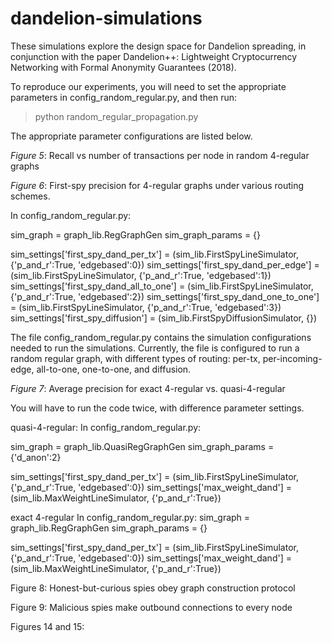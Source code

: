 # dandelion-simulations
These simulations explore the design space for Dandelion spreading, in conjunction with the paper 
Dandelion++: Lightweight Cryptocurrency Networking with Formal Anonymity Guarantees (2018).

To reproduce our experiments, you will need to set the appropriate parameters in 
config_random_regular.py, and then run:

> python random_regular_propagation.py 

The appropriate parameter configurations are listed below. 

*Figure 5*: Recall vs number of transactions per node in random 4-regular graphs



*Figure 6*: First-spy precision for 4-regular graphs under various routing schemes.

In config_random_regular.py: 

sim_graph = graph_lib.RegGraphGen
sim_graph_params = {}


sim_settings['first_spy_dand_per_tx'] = (sim_lib.FirstSpyLineSimulator, 
										   {'p_and_r':True, 'edgebased':0})
sim_settings['first_spy_dand_per_edge'] = (sim_lib.FirstSpyLineSimulator, 
									{'p_and_r':True, 'edgebased':1})
sim_settings['first_spy_dand_all_to_one'] = (sim_lib.FirstSpyLineSimulator, 
											{'p_and_r':True, 'edgebased':2})
sim_settings['first_spy_dand_one_to_one'] = (sim_lib.FirstSpyLineSimulator,
											{'p_and_r':True, 'edgebased':3})
sim_settings['first_spy_diffusion'] = (sim_lib.FirstSpyDiffusionSimulator, {})


The file config_random_regular.py contains the simulation configurations needed to run the 
simulations. Currently, the file is configured to run a random regular graph, with different types 
of routing: per-tx, per-incoming-edge, all-to-one, one-to-one, and diffusion. 

*Figure 7*: Average precision for exact 4-regular vs. quasi-4-regular

You will have to run the code twice, with difference parameter settings.

quasi-4-regular:
In config_random_regular.py:

sim_graph = graph_lib.QuasiRegGraphGen
sim_graph_params = {'d_anon':2}

sim_settings['first_spy_dand_per_tx'] = (sim_lib.FirstSpyLineSimulator, 
										   {'p_and_r':True, 'edgebased':0})
sim_settings['max_weight_dand'] = (sim_lib.MaxWeightLineSimulator, 
										   {'p_and_r':True})


exact 4-regular
In config_random_regular.py:
sim_graph = graph_lib.RegGraphGen
sim_graph_params = {}

sim_settings['first_spy_dand_per_tx'] = (sim_lib.FirstSpyLineSimulator, 
										   {'p_and_r':True, 'edgebased':0})
sim_settings['max_weight_dand'] = (sim_lib.MaxWeightLineSimulator, 
										   {'p_and_r':True})


Figure 8: Honest-but-curious spies obey graph construction protocol

Figure 9: Malicious spies make outbound connections to every node


Figures 14 and 15:


